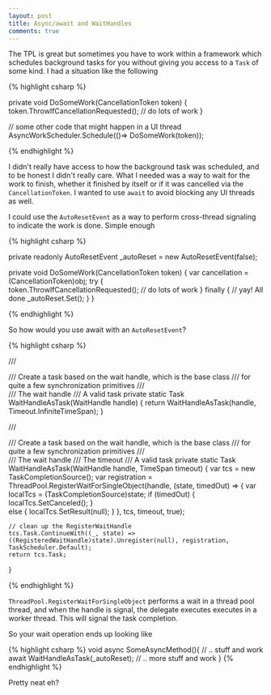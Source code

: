 ```yaml
---
layout: post
title: Async/await and WaitHandles
comments: true
---
```


The TPL is great but sometimes you have to work within a framework which schedules background tasks for you 
without giving you access to a `Task` of some kind. 
I had a situation like the following

{% highlight csharp %}

private void DoSomeWork(CancellationToken token)
{
    token.ThrowIfCancellationRequested();
    // do lots of work 
}

// some other code that might happen in a UI thread
AsyncWorkScheduler.Schedule(()=> DoSomeWork(token)); 

{% endhighlight %}

I didn't really have access to how the background task was scheduled, and to be honest I didn't really care.
What I needed was a way to wait for the work to finish, whether it finished by itself or if it was
cancelled via the `CancellationToken`. 
I wanted to use `await` to avoid blocking any UI threads as well.

I could use the `AutoResetEvent` as a way to perform cross-thread signaling to indicate the work is done. 
Simple enough

{% highlight csharp %}

private readonly AutoResetEvent _autoReset = new AutoResetEvent(false);

private void DoSomeWork(CancellationToken token) 
{
    var cancellation = (CancellationToken)obj;
    try
    {               
        token.ThrowIfCancellationRequested();
        // do lots of work 
    }
    finally
    { 
        // yay! All done
        _autoReset.Set();
    }
}

{% endhighlight %}

So how would you use await with an `AutoResetEvent`?

{% highlight csharp %}

/// <summary>
/// Create a task based on the wait handle, which is the base class
/// for quite a few synchronization primitives
/// </summary>
/// <param name="handle">The wait handle</param>
/// <returns>A valid task</returns>
private static Task WaitHandleAsTask(WaitHandle handle)
{
    return WaitHandleAsTask(handle, Timeout.InfiniteTimeSpan);
}

/// <summary>
/// Create a task based on the wait handle, which is the base class
/// for quite a few synchronization primitives
/// </summary>
/// <param name="handle">The wait handle</param>
/// <param name="timeout">The timeout</param>
/// <returns>A valid task</returns>
private static Task WaitHandleAsTask(WaitHandle handle, TimeSpan timeout)
{
    var tcs = new TaskCompletionSource<object>();
    var registration = ThreadPool.RegisterWaitForSingleObject(handle, (state, timedOut) =>
    {
        var localTcs = (TaskCompletionSource<object>)state;
        if (timedOut)
        {   
            localTcs.SetCanceled();
        }   
        else
        {
            localTcs.SetResult(null);
        }
    }, tcs, timeout, true);

    // clean up the RegisterWaitHandle
    tcs.Task.ContinueWith((_, state) => ((RegisteredWaitHandle)state).Unregister(null), registration, TaskScheduler.Default); 
    return tcs.Task;
}

{% endhighlight %}

`ThreadPool.RegisterWaitForSingleObject` performs a wait in a thread pool thread, and when the handle is signal, the delegate executes
executes in a worker thread. This will signal the task completion.

So your wait operation ends up looking like


{% highlight csharp %}
void async SomeAsyncMethod(){
// .. stuff and work
await WaitHandleAsTask(_autoReset);
// .. more stuff and work
}
{% endhighlight %}

Pretty neat eh? 
